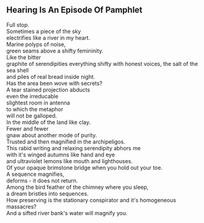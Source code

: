 Hearing Is An Episode Of Pamphlet
---------------------------------
Full stop.  
Sometimes a piece of the sky  
electrifies like a river in my heart.  
Marine polyps of noise,  
green seams above a shifty femininity.  
Like the bitter  
graphite of serendipities everything shifty with honest voices, the salt of the sea shell  
and piles of real bread inside night.  
Has the area been wove with secrets?  
A tear stained projection abducts  
even the irreducable  
slightest room in antenna  
to which the metaphor  
will not be galloped.  
In the middle of the land like clay.  
Fewer and fewer  
gnaw about another mode of purity.  
Trusted and then magnified in the archipeligos.  
This rabid writing and relaxing serendipity abhors me  
with it's winged autumns like hand and eye  
and ultraviolet lemons like mouth and lighthouses.  
Of your opaque brimstone bridge when you hold out your toe.  
A sequence magnifies,  
deforms - it does not return.  
Among the bird feather of the chimney where you sleep,  
a dream bristles into sequences.  
How preserving is the stationary conspirator and it's homogeneous massacres?  
And a sifted river bank's water will magnify you.  

